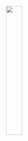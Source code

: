 <img align="center" width="30%" src="https://github-readme-stats.vercel.app/api/top-langs/?username=Stellouche&theme=blue-green" />
<img align="center" width="30%" scr="https://img.shields.io/badge/Visual%20Studio%20Code-007ACC.svg?style=for-the-badge&logo=Visual-Studio-Code&logoColor=white" />
<!---
Stellouche/Stellouche is a ✨ special ✨ repository because its `README.md` (this file) appears on your GitHub profile.
You can click the Preview link to take a look at your changes.
--->
